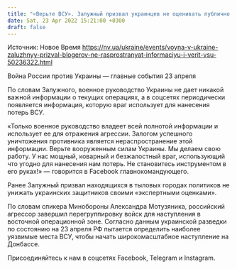 ```yaml
---
title: "«Верьте ВСУ». Залужный призвал украинцев не оценивать публично боевые действия, логистику и решения командиров"
date: Sat, 23 Apr 2022 15:21:00 +0300
draft: false
---
```

Источник: Новое Время https://nv.ua/ukraine/events/voyna-v-ukraine-zaluzhnyy-prizval-blogerov-ne-rasprostranyat-informaciyu-i-verit-vsu-50236322.html


 Война России против Украины — главные события 23 апреля

По словам Залужного, военное руководство Украины не дает никакой важной информации о текущих операциях, а в соцсетях периодически появляется информация, которую враг использует для нанесения потерь ВСУ.

«Только военное руководство владеет всей полнотой информации и использует ее для отражения агрессии. Залогом успешного уничтожения противника является нераспространение этой информации. Верьте вооруженным силам Украины. Мы делаем свою работу. У нас мощный, коварный и безжалостный враг, использующий что угодно для нанесения нам потерь. Не становитесь инструментом в его руках!» — говорится в Facebook главнокомандующего.

Ранее Залужный призвал находящихся в тыловых городах политиков не унижать украинских защитников своими «экспертными оценками».

По словам спикера Минобороны Александра Мотузяника, российский агрессор завершил перегруппировку войск для наступления в восточной операционной зоне. Согласно данным украинской разведки по состоянию на 23 апреля РФ пытается определить наиболее уязвимые места ВСУ, чтобы начать широкомасштабное наступление на Донбассе.

Присоединяйтесь к нам в соцсетях Facebook, Telegram и Instagram.
